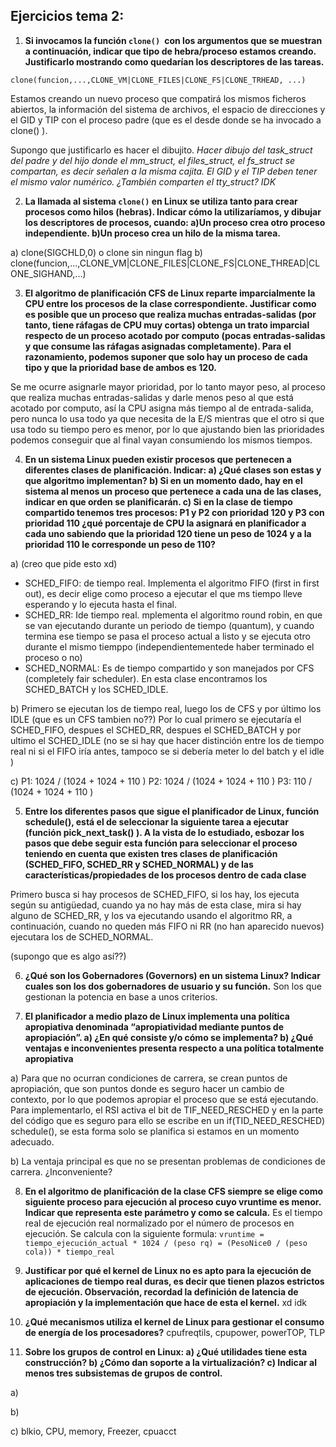 ## Ejercicios tema 2:

1. **Si invocamos la función  `clone() `con los argumentos que se muestran a continuación, indicar que tipo de hebra/proceso estamos creando. Justificarlo mostrando como quedarían los descriptores de las tareas.**
 
`clone(funcion,...,CLONE_VM|CLONE_FILES|CLONE_FS|CLONE_TRHEAD, ...)`

Estamos creando un nuevo proceso que compatirá los mismos ficheros abiertos, la información del sistema de archivos, el espacio de direcciones y el GID y TIP con el proceso padre (que es el desde donde se ha invocado a clone() ).

Supongo que justificarlo es hacer el dibujito. *Hacer dibujo del task_struct del padre y del hijo donde el mm_struct, el files_struct, el fs_struct se compartan, es decir señalen a la misma cajita. El GID y el TIP deben tener el mismo valor numérico.
¿También comparten el tty_struct? IDK*

2. **La llamada al sistema `clone()` en Linux se utiliza tanto para crear procesos como hilos (hebras). Indicar cómo la utilizaríamos, y dibujar los descriptores de procesos, cuando:
a)Un proceso crea otro proceso independiente.
b)Un proceso crea un hilo de la misma tarea.**

a) clone(SIGCHLD,0) o clone sin ningun flag
b) clone(funcion,...,CLONE_VM|CLONE_FILES|CLONE_FS|CLONE_THREAD|CLONE_SIGHAND,...)

3.  **El   algoritmo   de   planificación  CFS de   Linux   reparte imparcialmente la CPU entre los procesos de la clase correspondiente. Justificar como es posible que un proceso que realiza muchas entradas-salidas (por tanto, tiene ráfagas de CPU muy cortas) obtenga un trato imparcial respecto de un proceso acotado por computo (pocas entradas-salidas   y   que   consume   las   ráfagas   asignadas   completamente).     Para   el razonamiento, podemos suponer que solo hay un proceso de cada tipo y que la prioridad base de ambos es 120.**

Se me ocurre asignarle mayor prioridad, por lo tanto mayor peso, al proceso que realiza muchas entradas-salidas y darle menos peso al que está acotado por computo, así la CPU asigna más tiempo al de entrada-salida, pero nunca lo usa todo ya que necesita de la E/S mientras que el otro si que usa todo su tiempo pero es menor, por lo que ajustando bien las prioridades podemos conseguir que al final vayan consumiendo los mismos tiempos.

4. **En   un   sistema   Linux   pueden   existir   procesos   que   pertenecen   a   diferentes   clases   de planificación. Indicar:
a) ¿Qué clases son estas y que algoritmo implementan?
b) Si en un momento dado, hay en el sistema al menos un proceso que pertenece a cada una de las clases, indicar en que orden se planificarán.
c) Si en la clase de tiempo compartido tenemos tres procesos: P1 y P2 con prioridad 120 y P3 con prioridad 110 ¿qué porcentaje de CPU la asignará en planificador a cada uno sabiendo que la prioridad 120 tiene un peso de 1024 y a la prioridad 110 le corresponde un peso de 110?**

a) (creo que pide esto xd)
* SCHED_FIFO: de tiempo real. Implementa el algoritmo FIFO (first in first out), es decir elige como proceso a ejecutar el que ms tiempo lleve esperando y lo ejecuta hasta el final.
* SCHED_RR: Ide tiempo real. mplementa el algoritmo round robin, en que se van ejecutando durante un periodo de tiempo (quantum), y cuando termina ese tiempo se pasa el proceso actual a listo y se ejecuta otro durante el mismo tiemppo (independientementede haber terminado el proceso o no)
* SCHED_NORMAL: Es de tiempo compartido y son manejados por CFS (completely fair scheduler). En esta clase encontramos los SCHED_BATCH y los SCHED_IDLE.

b) Primero se ejecutan los de tiempo real, luego los de CFS y por último los IDLE (que es un CFS tambien no??)
Por lo cual primero se ejecutaría el SCHED_FIFO, despues el SCHED_RR, despues el SCHED_BATCH y por ultimo el SCHED_IDLE
(no se si hay que hacer distinción entre los de tiempo real ni si el FIFO iría antes, tampoco se si debería meter lo del batch y el idle )

c) P1: 1024 / (1024 + 1024 + 110 ) 
 P2: 1024 / (1024 + 1024 + 110 ) 
 P3: 110 / (1024 + 1024 + 110 )

5. **Entre los diferentes pasos que sigue el planificador de Linux, función schedule(), está el de seleccionar la siguiente tarea a ejecutar (función pick_next_task() ). A la vista de lo estudiado, esbozar los pasos que debe seguir esta función para seleccionar el proceso teniendo en cuenta que existen tres clases de planificación (SCHED_FIFO, SCHED_RR y SCHED_NORMAL) y de las características/propiedades de los procesos dentro de cada clase**

Primero busca si hay procesos de SCHED_FIFO, si los hay, los ejecuta según su antigüedad, cuando ya no hay más de esta clase, mira si hay alguno de SCHED_RR, y los va ejecutando usando el algoritmo RR, a continuación, cuando no queden más FIFO ni RR (no han aparecido nuevos) ejecutara los de SCHED_NORMAL.

(supongo que es algo así??)

6. **¿Qué son los Gobernadores (Governors) en un sistema Linux? Indicar cuales son los dos gobernadores de usuario y su función.**
Son los que gestionan la potencia en base a unos criterios.


7. **El planificador a medio plazo de Linux implementa una política apropiativa denominada “apropiatividad mediante puntos de apropiación”. 
a) ¿En qué consiste y/o cómo se implementa? 
b) ¿Qué ventajas e inconvenientes presenta respecto a una política totalmente apropiativa**

a) Para que no ocurran condiciones de carrera, se crean puntos de apropiación, que son puntos donde es seguro hacer un cambio de contexto, por lo que podemos apropiar el proceso que se está ejecutando. Para implementarlo, el RSI activa el bit de TIF_NEED_RESCHED y en la parte del código que es seguro para ello se escribe en un if(TID_NEED_RESCHED) schedule(), se esta forma solo se planifica si estamos en un momento adecuado.

b) La ventaja principal es que no se presentan problemas de condiciones de carrera.
¿Inconveniente?

8. **En el algoritmo de planificación de la clase CFS siempre se elige como siguiente proceso para ejecución al proceso cuyo 
vruntime  es menor. Indicar que representa este parámetro y como se calcula.**
Es el tiempo real de ejecución real normalizado por el número de procesos en ejecución.
Se calcula con la siguiente formula: 
`vruntime = tiempo_ejecución_actual * 1024 / (peso rq) = (PesoNice0 / (peso cola)) * tiempo_real `

9. **Justificar por qué el kernel de Linux no es apto para la ejecución de aplicaciones de tiempo real duras, es decir que tienen plazos estrictos de ejecución. Observación, recordad la definición de latencia de apropiación y la implementación que hace de esta el kernel.**
 xd idk 


10. **¿Qué mecanismos utiliza el kernel de Linux para gestionar el consumo de energía de los procesadores?**
cpufreqtils, cpupower, powerTOP, TLP

11. **Sobre los grupos de control en Linux:
a) ¿Qué utilidades tiene esta construcción?
b) ¿Cómo dan soporte a la virtualización?
c) Indicar al menos tres subsistemas de grupos de control.**

a) 

b) 

c) blkio, CPU, memory, Freezer, cpuacct

